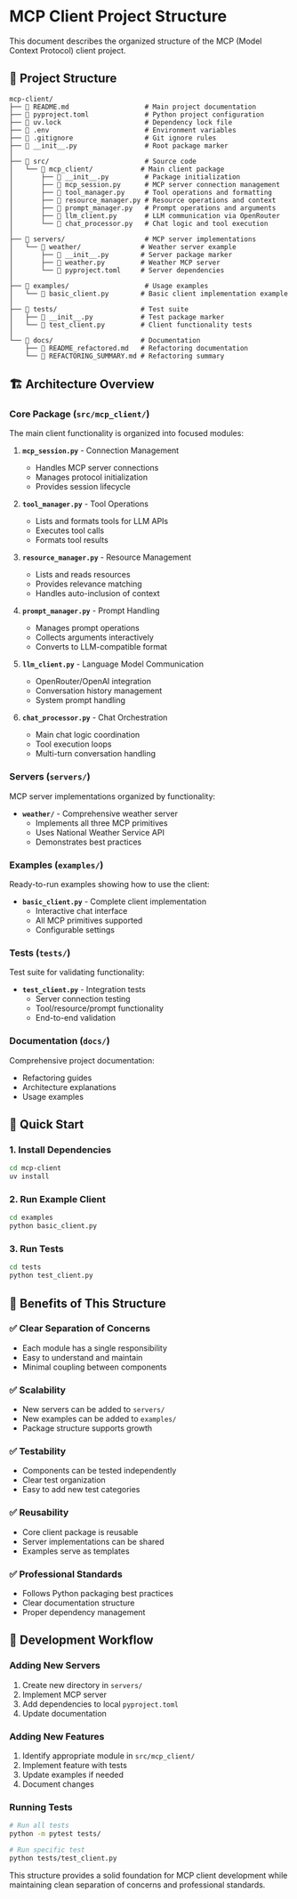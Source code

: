 # MCP Client Project Structure

This document describes the organized structure of the MCP (Model Context Protocol) client project.

## 📁 Project Structure

```
mcp-client/
├── 📄 README.md                   # Main project documentation
├── 📄 pyproject.toml              # Python project configuration
├── 📄 uv.lock                     # Dependency lock file
├── 📄 .env                        # Environment variables
├── 📄 .gitignore                  # Git ignore rules
├── 📄 __init__.py                 # Root package marker
│
├── 📁 src/                        # Source code
│   └── 📁 mcp_client/            # Main client package
│       ├── 📄 __init__.py         # Package initialization
│       ├── 📄 mcp_session.py      # MCP server connection management
│       ├── 📄 tool_manager.py     # Tool operations and formatting
│       ├── 📄 resource_manager.py # Resource operations and context
│       ├── 📄 prompt_manager.py   # Prompt operations and arguments
│       ├── 📄 llm_client.py       # LLM communication via OpenRouter
│       └── 📄 chat_processor.py   # Chat logic and tool execution
│
├── 📁 servers/                    # MCP server implementations
│   └── 📁 weather/               # Weather server example
│       ├── 📄 __init__.py        # Server package marker
│       ├── 📄 weather.py         # Weather MCP server
│       └── 📄 pyproject.toml     # Server dependencies
│
├── 📁 examples/                   # Usage examples
│   └── 📄 basic_client.py        # Basic client implementation example
│
├── 📁 tests/                     # Test suite
│   ├── 📄 __init__.py            # Test package marker
│   └── 📄 test_client.py         # Client functionality tests
│
└── 📁 docs/                      # Documentation
    ├── 📄 README_refactored.md   # Refactoring documentation
    └── 📄 REFACTORING_SUMMARY.md # Refactoring summary
```

## 🏗️ Architecture Overview

### Core Package (`src/mcp_client/`)

The main client functionality is organized into focused modules:

1. **`mcp_session.py`** - Connection Management
   - Handles MCP server connections
   - Manages protocol initialization
   - Provides session lifecycle

2. **`tool_manager.py`** - Tool Operations
   - Lists and formats tools for LLM APIs
   - Executes tool calls
   - Formats tool results

3. **`resource_manager.py`** - Resource Management
   - Lists and reads resources
   - Provides relevance matching
   - Handles auto-inclusion of context

4. **`prompt_manager.py`** - Prompt Handling
   - Manages prompt operations
   - Collects arguments interactively
   - Converts to LLM-compatible format

5. **`llm_client.py`** - Language Model Communication
   - OpenRouter/OpenAI integration
   - Conversation history management
   - System prompt handling

6. **`chat_processor.py`** - Chat Orchestration
   - Main chat logic coordination
   - Tool execution loops
   - Multi-turn conversation handling

### Servers (`servers/`)

MCP server implementations organized by functionality:

- **`weather/`** - Comprehensive weather server
  - Implements all three MCP primitives
  - Uses National Weather Service API
  - Demonstrates best practices

### Examples (`examples/`)

Ready-to-run examples showing how to use the client:

- **`basic_client.py`** - Complete client implementation
  - Interactive chat interface
  - All MCP primitives supported
  - Configurable settings

### Tests (`tests/`)

Test suite for validating functionality:

- **`test_client.py`** - Integration tests
  - Server connection testing
  - Tool/resource/prompt functionality
  - End-to-end validation

### Documentation (`docs/`)

Comprehensive project documentation:

- Refactoring guides
- Architecture explanations
- Usage examples

## 🚀 Quick Start

### 1. Install Dependencies
```bash
cd mcp-client
uv install
```

### 2. Run Example Client
```bash
cd examples
python basic_client.py
```

### 3. Run Tests
```bash
cd tests
python test_client.py
```

## 🎯 Benefits of This Structure

### ✅ **Clear Separation of Concerns**
- Each module has a single responsibility
- Easy to understand and maintain
- Minimal coupling between components

### ✅ **Scalability**
- New servers can be added to `servers/`
- New examples can be added to `examples/`
- Package structure supports growth

### ✅ **Testability**
- Components can be tested independently
- Clear test organization
- Easy to add new test categories

### ✅ **Reusability**
- Core client package is reusable
- Server implementations can be shared
- Examples serve as templates

### ✅ **Professional Standards**
- Follows Python packaging best practices
- Clear documentation structure
- Proper dependency management

## 🔧 Development Workflow

### Adding New Servers
1. Create new directory in `servers/`
2. Implement MCP server
3. Add dependencies to local `pyproject.toml`
4. Update documentation

### Adding New Features
1. Identify appropriate module in `src/mcp_client/`
2. Implement feature with tests
3. Update examples if needed
4. Document changes

### Running Tests
```bash
# Run all tests
python -m pytest tests/

# Run specific test
python tests/test_client.py
```

This structure provides a solid foundation for MCP client development while maintaining clean separation of concerns and professional standards.

